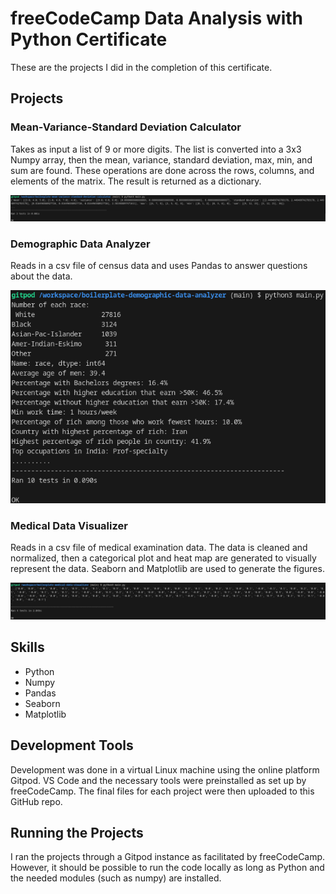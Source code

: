 # freeCodeCamp Data Analysis with Python Certificate

These are the projects I did in the completion of this certificate.

## Projects

### Mean-Variance-Standard Deviation Calculator

Takes as input a list of 9 or more digits. The list is converted into a 3x3 Numpy array, then the mean, variance, standard deviation, max, min, and sum are found. These operations are done across the rows, columns, and elements of the matrix. The result is returned as a dictionary.

![Image of Project](images/mean-var-calc.png)

### Demographic Data Analyzer

Reads in a csv file of census data and uses Pandas to answer questions about the data.

![Image of Project](images/demo-data-analyzer.png)

### Medical Data Visualizer

Reads in a csv file of medical examination data. The data is cleaned and normalized, then a categorical plot and heat map are generated to visually represent the data. Seaborn and Matplotlib are used to generate the figures.

![Image of Project](images/med-data-visualizer.png)

## Skills

- Python
- Numpy
- Pandas
- Seaborn
- Matplotlib

## Development Tools

Development was done in a virtual Linux machine using the online platform Gitpod. VS Code and the necessary tools were preinstalled as set up by freeCodeCamp. The final files for each project were then uploaded to this GitHub repo.

## Running the Projects

I ran the projects through a Gitpod instance as facilitated by freeCodeCamp. However, it should be possible to run the code locally as long as Python and the needed modules (such as numpy) are installed.
